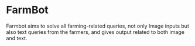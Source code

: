 # FarmBot
Farmbot aims to solve all farming-related queries, not only Image inputs but also text queries from the farmers, and gives output related to both image and text.

